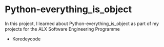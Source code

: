 # Python-everything_is_object
In this project, I learned about Python-everything_is_object as part of my projects for the ALX Software Engineering Programme
* Koredeycode

